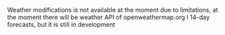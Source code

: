 Weather modifications is not available at the moment due to limitations, at the moment there will be weather API of openweathermap.org I 14-day forecasts, but it is still in development
